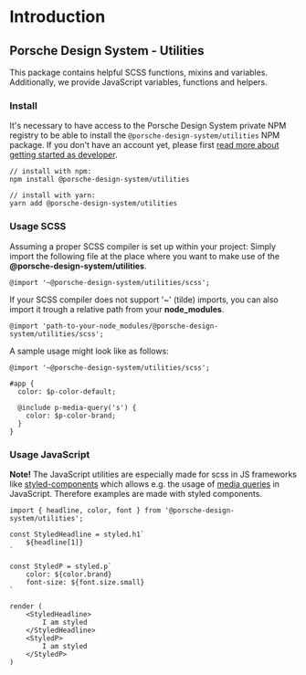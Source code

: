 # Introduction

## Porsche Design System - Utilities

This package contains helpful SCSS functions, mixins and variables.
Additionally, we provide JavaScript variables, functions and helpers.

### Install
It's necessary to have access to the Porsche Design System private NPM registry to be able to install the `@porsche-design-system/utilities` NPM package. 
If you don't have an account yet, please first [read more about getting started as developer](#/start-coding/introduction).

```
// install with npm:
npm install @porsche-design-system/utilities

// install with yarn:
yarn add @porsche-design-system/utilities
```

### Usage SCSS

Assuming a proper SCSS compiler is set up within your project: Simply import the following file 
at the place where you want to make use of the **@porsche-design-system/utilities**.

```
@import '~@porsche-design-system/utilities/scss';
```

If your SCSS compiler does not support '~' (tilde) imports, you can also import it trough a relative path from your **node_modules**.

```
@import 'path-to-your-node_modules/@porsche-design-system/utilities/scss';
```

A sample usage might look like as follows:

```
@import '~@porsche-design-system/utilities/scss';

#app {
  color: $p-color-default;
  
  @include p-media-query('s') {
    color: $p-color-brand;
  }
}
```

### Usage JavaScript

**Note!** The JavaScript utilities are especially made for scss in JS frameworks like [styled-components](https://styled-components.com) which allows e.g. the usage of [media queries](https://developer.mozilla.org/de/docs/Web/CSS/Media_Queries/Using_media_queries) in JavaScript. 
Therefore examples are made with styled components.

```
import { headline, color, font } from '@porsche-design-system/utilities';

const StyledHeadline = styled.h1`
    ${headline[1]}
`

const StyledP = styled.p`
    color: ${color.brand}
    font-size: ${font.size.small} 
`

render (
    <StyledHeadline>
        I am styled
    </StyledHeadline>
    <StyledP>
        I am styled
    </StyledP>
)
```